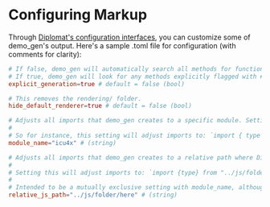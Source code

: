 # Configuring Markup
Through [Diplomat's configuration interfaces](../config.md), you can customize some of demo_gen's output. Here's a sample .toml file for configuration (with comments for clarity):

```toml
# If false, demo_gen will automatically search all methods for functions it can generate demonstration JS for.
# If true, demo_gen will look for any methods explicitly flagged with #[diplomat::demo(generate)] to perform generation.
explicit_generation=true # default = false (bool)

# This removes the rendering/ folder.
hide_default_renderer=true # default = false (bool)

# Adjusts all imports that demo_gen creates to a specific module. Setting this will not generate the js/ folder.
#
# So for instance, this setting will adjust imports to: `import { type } from "icu4x";
module_name="icu4x" # (string)

# Adjusts all imports that demo_gen creates to a relative path where Diplomat JS output should be. Setting this will not generate the js/ folder.
# 
# Setting this will adjust imports to: `import {type} from "../js/folder/here/index.mjs";
# 
# Intended to be a mutually exclusive setting with module_name, although you can set both simultaneously to import modules from a relative path. 
relative_js_path="../js/folder/here" # (string)
```